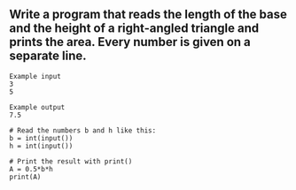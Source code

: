 ## Write a program that reads the length of the base and the height of a right-angled triangle and prints the area. Every number is given on a separate line.



```
Example input
3
5

Example output
7.5
```

~~~
# Read the numbers b and h like this:
b = int(input())
h = int(input())

# Print the result with print()
A = 0.5*b*h 
print(A)
~~~
